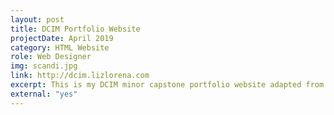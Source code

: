 ```yaml
---
layout: post
title: DCIM Portfolio Website
projectDate: April 2019
category: HTML Website
role: Web Designer
img: scandi.jpg
link: http://dcim.lizlorena.com
excerpt: This is my DCIM minor capstone portfolio website adapted from my main portfolio website into one page.
external: "yes"
---
```

